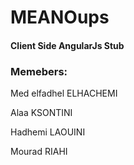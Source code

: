 <p align="center">
 <h1>MEANOups</h1>
 <h4>Client Side AngularJs Stub</h4>
 <h3>Memebers:</h3>
 <p>Med elfadhel ELHACHEMI</p>
 <p>Alaa KSONTINI</p>
 <p>Hadhemi LAOUINI</p>
 <p>Mourad RIAHI</p>
</p>

